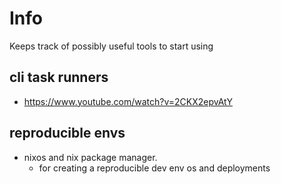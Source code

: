 # Info
Keeps track of possibly useful tools to start using

## cli task runners
- https://www.youtube.com/watch?v=2CKX2epvAtY

## reproducible envs
- nixos and nix package manager.
    - for creating a reproducible dev env os and deployments

